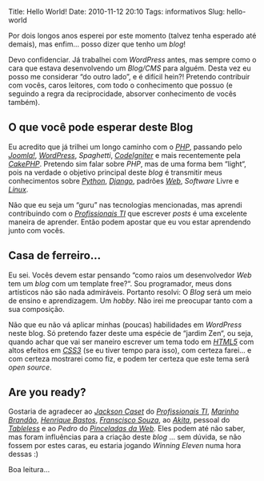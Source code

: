 Title: Hello World!
Date: 2010-11-12 20:10
Tags: informativos
Slug: hello-world

Por dois longos anos esperei por este momento (talvez tenha esperado até demais),
mas enfim… posso dizer que tenho um _blog_!

Devo confidenciar. Já trabalhei com _WordPress_ antes, mas sempre como o cara
que estava desenvolvendo um _Blog/CMS_ para alguém. Desta vez eu posso me
considerar “do outro lado”, e é difícil hein?! Pretendo contribuir com vocês,
caros leitores, com todo o conhecimento que possuo (e seguindo a regra da
reciprocidade, absorver conhecimento de vocês também).

<!-- PELICAN_END_SUMMARY -->

## O que você pode esperar deste Blog

Eu acredito que já trilhei um longo caminho com o [_PHP_](|filename|/tag/php.html "Leia mais sobre PHP"),
passando pelo [_Joomla!_](http://www.joomla.org/ "Visite o site oficial do CMS Joomla!"),
[_WordPress_](http://www.wordpress.org/ "Visite o site oficial da engine de blogs Wordpress"),
_Spaghetti_, [_CodeIgniter_](http://codeigniter.com/ "Visite o site oficial da framework CodeIgniter")
e mais recentemente pela [_CakePHP_](http://cakephp.org/ "Visite o site da framework para desenvolvimento rápido, CakePHP").
Pretendo sim falar sobre _PHP_, mas de uma forma bem “light“, pois na verdade
o objetivo principal deste _blog_ é transmitir meus conhecimentos sobre
[_Python_](|filename|/tag/python.html "Leia mais sobre Python"),
[_Django_](|filename|/tag/django.html "Leia mais sobre Django"),
padrões [_Web_](|filename|/tag/web.html "Leia mais sobre Web"),
_Software_ Livre e [_Linux_](|filename|/tag/linux.html "Leia mais sobre Linux").

Não que eu seja um “guru” nas tecnologias mencionadas, mas aprendi contribuindo
com o [_Profissionais TI_](http://profissionaisti.com.br "Leia sobre tecnologia, telecomunicações, desenvolvimento, entre outros")
que escrever _posts_ é uma excelente maneira de aprender. Então podem apostar
que eu vou estar aprendendo junto com vocês.

## Casa de ferreiro…

Eu sei. Vocês devem estar pensando “como raios um desenvolvedor _Web_ tem um
_blog_ com um template free?“. Sou programador, meus dons artísticos não são
nada admiráveis. Portanto resolvi: O _Blog_ será um meio de ensino e aprendizagem.
Um _hobby_. Não irei me preocupar tanto com a sua composição.

Não que eu não vá aplicar minhas (poucas) habilidades em _WordPress_ neste blog.
Só pretendo fazer deste uma espécie de “jardim Zen“, ou seja, quando achar que
vai ser maneiro escrever um tema todo em [_HTML5_](|filename|/tag/html5.html "Leia mais sobre HTML5")
com altos efeitos em [_CSS3_](http://klauslaube.com.br/tag/css3/ "Leia mais sobre CSS3")
(se eu tiver tempo para isso), com certeza farei… e com certeza mostrarei como fiz,
e podem ter certeza que este tema será _open source_.

## Are you ready?

Gostaria de agradecer ao [_Jackson Caset_](http://www.twitter.com/jcaset/ "Visite o perfil do Jackson no Twitter")
do [_Profissionais TI_](http://profissionaisti.com.br "Leia sobre tecnologia, telecomunicações, desenvolvimento, entre outros"),
[_Marinho Brandão_](http://twitter.com/marinhobrandao/ "O que será que o Marinho está twitando agora?"),
[_Henrique Bastos_](http://www.henriquebastos.net/ "Aspirante a Pythonista? Visite o blog do Henrique Bastos"),
[_Franscisco Souza_](http://www.franciscosouza.com.br/ "O blog do Franscisco é uma excelente fonte para informações sobre desenvolvimento"),
ao [_Akita_](http://akitaonrails.com/ "Você não conhece o Akita?!"),
pessoal do [_Tableless_](http://www.tableless.com.br/ "[IMO] A melhor referência sobre padrões Web no Brasil")
e ao _Pedro_ do [_Pinceladas da Web_](http://www.pinceladasdaweb.com.br/blog/ "Outra excelente fonte para desenvolvedores Web").
Eles podem até não saber, mas foram influências para a criação deste _blog_ …
sem dúvida, se não fossem por estes caras, eu estaria jogando _Winning Eleven_ numa hora dessas :)

Boa leitura…
